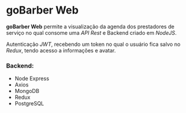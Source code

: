 goBarber Web
============

**goBarber Web** permite a visualização da agenda dos prestadores de serviço no qual consome uma _API Rest_ e Backend criado em _NodeJS_.

Autenticação _JWT_, recebendo um token no qual o usuário fica salvo no _Redux_, tendo acesso a informações e avatar.

### Backend:
- Node Express
- Axios
- MongoDB
- Redux
- PostgreSQL
